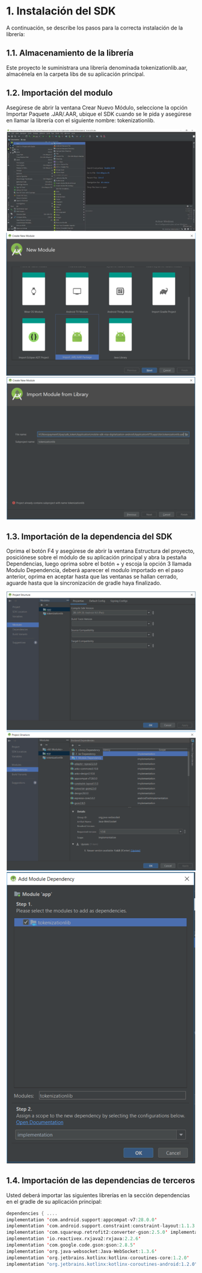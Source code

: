 # 1. Instalación del SDK
A continuación, se describe los pasos para la correcta instalación de la librería:

## 1.1. Almacenamiento de la librería

Este proyecto le suministrara una librería denominada tokenizationlib.aar, almacénela en la carpeta libs de su aplicación principal.

## 1.2. Importación del modulo

Asegúrese de abrir la ventana Crear Nuevo Módulo, seleccione la opción Importar Paquete .JAR/.AAR, ubique el SDK cuando se le pida y asegúrese en llamar la librería con el siguiente nombre: tokenizationlib.

![image](../image/importacionModulo.png)
![image](../image/importModule2.png)
![image](../image/importModule3.png)



## 1.3. Importación de la dependencia del SDK

Oprima el botón F4 y asegúrese de abrir la ventana Estructura del proyecto, posiciónese sobre el módulo de su aplicación principal y abra la pestaña Dependencias, luego oprima sobre el botón + y escoja la opción 3 llamada Modulo Dependencia, deberá aparecer el modulo importado en el paso anterior, oprima en aceptar hasta que las ventanas se hallan cerrado, aguarde hasta que la sincronización de gradle haya finalizado.

![image](../image/importDep.png)
![image](../image/importDep2.png)
![image](../image/importDep3.png)

## 1.4. Importación de las dependencias de terceros
Usted deberá importar las siguientes librerías en la sección dependencias en el gradle de su aplicación principal: 

```kt
dependencies { ....
implementation 'com.android.support:appcompat-v7:28.0.0'
implementation 'com.android.support.constraint:constraint-layout:1.1.3' implementation 'com.squareup.retrofit2:retrofit:2.5.0'
implementation 'com.squareup.retrofit2:converter-gson:2.5.0' implementation 'com.squareup.okhttp3:logging-interceptor:3.11.0' implementation 'com.squareup.retrofit2:adapter-rxjava2:2.5.0' implementation 'com.jakewharton.retrofit:retrofit2-rxjava2-adapter:1.0.0' implementation 'io.reactivex.rxjava2:rxandroid:2.1.0'
implementation 'io.reactivex.rxjava2:rxjava:2.2.6'
implementation 'com.google.code.gson:gson:2.8.5'
implementation 'org.java-websocket:Java-WebSocket:1.3.6'
implementation 'org.jetbrains.kotlinx:kotlinx-coroutines-core:1.2.0'
implementation "org.jetbrains.kotlinx:kotlinx-coroutines-android:1.2.0" }
```

